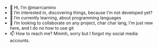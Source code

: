 - 👋 Hi, I’m @marrcamino
- 👀 I’m interested in, discovering things, because I'm not developed yet?
- 🌱 I’m currently learning, about programming languages
- 💞️ I’m looking to collaborate on any project, char char lang, I'm just new here, and I do no how to use git
- 📫 How to reach me? Mmmh, sorry but I forgot my social media accounts.

